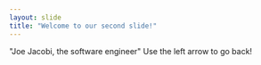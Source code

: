 ```yaml
---
layout: slide
title: "Welcome to our second slide!"
---
```

"Joe Jacobi, the software engineer"
Use the left arrow to go back!
